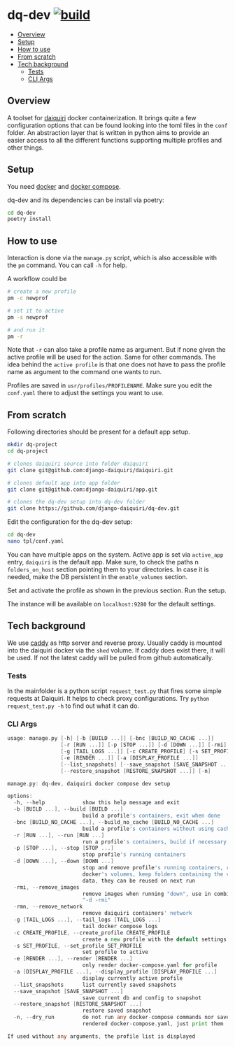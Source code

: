 # dq-dev [![build](https://github.com/django-daiquiri/dq-dev/actions/workflows/build.yaml/badge.svg)](https://github.com/django-daiquiri/dq-dev/actions/workflows/build.yaml)

<!-- toc -->

- [Overview](#overview)
- [Setup](#setup)
- [How to use](#how-to-use)
- [From scratch](#from-scratch)
- [Tech background](#tech-background)
  - [Tests](#tests)
  - [CLI Args](#cli-args)

<!-- /toc -->

## Overview

A toolset for [daiquiri](https://github.com/django-daiquiri/daiquiri) docker containerization. It brings quite a few configuration options that can be found looking into the toml files in the `conf` folder. An abstraction layer that is written in python aims to provide an easier access to all the different functions supporting multiple profiles and other things.

## Setup

You need [docker](https://www.docker.com/) and [docker compose](https://github.com/docker/compose/releases).

dq-dev and its dependencies can be install via poetry:

```bash
cd dq-dev
poetry install
```

## How to use

Interaction is done via the `manage.py` script, which is also accessible with the `pm` command. You can call `-h` for help.

A workflow could be

```bash
# create a new profile
pm -c newprof

# set it to active
pm -s newprof

# and run it
pm -r
```

Note that `-r` can also take a profile name as argument. But if none given the active profile will be used for the action. Same for other commands. The idea behind the `active profile` is that one does not have to pass the profile name as argument to the command one wants to run.

Profiles are saved in `usr/profiles/PROFILENAME`. Make sure you edit the `conf.yaml` there to adjust the settings you want to use.

## From scratch

Following directories should be present for a default app setup.

```bash
mkdir dq-project
cd dq-project

# clones daiquiri source into folder daiquiri
git clone git@github.com:django-daiquiri/daiquiri.git

# clones default app into app folder
git clone git@github.com:django-daiquiri/app.git

# clones the dq-dev setup into dq-dev folder
git clone https://github.com/django-daiquiri/dq-dev.git
```

Edit the configuration for the dq-dev setup:

```bash
cd dq-dev
nano tpl/conf.yaml
```

You can have multiple apps on the system. Active app is set via `active_app` entry, `daiquiri` is the default app. Make sure, to check the paths n `folders_on_host` section pointing them to your directories. In case it is needed, make the DB persistent in the `enable_volumes` section.

Set and activate the profile as shown in the previous section. Run the setup.

The instance will be available on `localhost:9280` for the default settings.

## Tech background

We use [caddy](https://github.com/caddyserver/caddy) as http server and reverse proxy. Usually caddy is mounted into the daiquiri docker via the `shed` volume. If caddy does exist there, it will be used. If not the latest caddy will be pulled from github automatically.


### Tests

In the mainfolder is a python script `request_test.py` that fires some simple requests at Daiquiri. It helps to check proxy configurations. Try `python request_test.py -h` to find out what it can do.

### CLI Args

```go mdox-exec="pm -h"
usage: manage.py [-h] [-b [BUILD ...]] [-bnc [BUILD_NO_CACHE ...]]
                 [-r [RUN ...]] [-p [STOP ...]] [-d [DOWN ...]] [-rmi] [-rmn]
                 [-g [TAIL_LOGS ...]] [-c CREATE_PROFILE] [-s SET_PROFILE]
                 [-e [RENDER ...]] [-a [DISPLAY_PROFILE ...]]
                 [--list_snapshots] [--save_snapshot [SAVE_SNAPSHOT ...]]
                 [--restore_snapshot [RESTORE_SNAPSHOT ...]] [-n]

manage.py: dq-dev, daiquiri docker compose dev setup

options:
  -h, --help            show this help message and exit
  -b [BUILD ...], --build [BUILD ...]
                        build a profile's containers, exit when done
  -bnc [BUILD_NO_CACHE ...], --build_no_cache [BUILD_NO_CACHE ...]
                        build a profile's containers without using cache, exit when done
  -r [RUN ...], --run [RUN ...]
                        run a profile's containers, build if necessary
  -p [STOP ...], --stop [STOP ...]
                        stop profile's running containers
  -d [DOWN ...], --down [DOWN ...]
                        stop and remove profile's running containers, remove
                        docker's volumes, keep folders containing the volume
                        data, they can be reused on next run
  -rmi, --remove_images
                        remove images when running "down", use in combination
                        "-d -rmi"
  -rmn, --remove_network
                        remove daiquiri containers' network
  -g [TAIL_LOGS ...], --tail_logs [TAIL_LOGS ...]
                        tail docker compose logs
  -c CREATE_PROFILE, --create_profile CREATE_PROFILE
                        create a new profile with the default settings
  -s SET_PROFILE, --set_profile SET_PROFILE
                        set profile to active
  -e [RENDER ...], --render [RENDER ...]
                        only render docker-compose.yaml for profile
  -a [DISPLAY_PROFILE ...], --display_profile [DISPLAY_PROFILE ...]
                        display currently active profile
  --list_snapshots      list currently saved snapshots
  --save_snapshot [SAVE_SNAPSHOT ...]
                        save current db and config to snapshot
  --restore_snapshot [RESTORE_SNAPSHOT ...]
                        restore saved snapshot
  -n, --dry_run         do not run any docker-compose commands nor save
                        rendered docker-compose.yaml, just print them

If used without any arguments, the profile list is displayed
```
